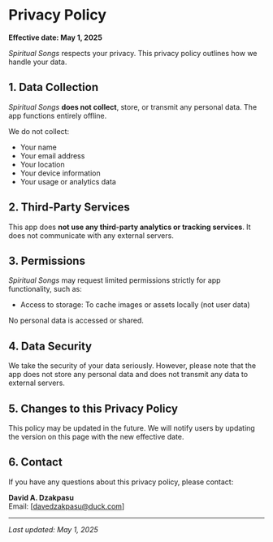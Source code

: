 # Privacy Policy

**Effective date: May 1, 2025**

_Spiritual Songs_ respects your privacy. This privacy policy outlines how we handle your data.

## 1. Data Collection

_Spiritual Songs_ **does not collect**, store, or transmit any personal data. The app functions entirely offline.

We do not collect:
- Your name
- Your email address
- Your location
- Your device information
- Your usage or analytics data

## 2. Third-Party Services

This app does **not use any third-party analytics or tracking services**. It does not communicate with any external servers.

## 3. Permissions

_Spiritual Songs_ may request limited permissions strictly for app functionality, such as:
- Access to storage: To cache images or assets locally (not user data)

No personal data is accessed or shared.

## 4. Data Security

We take the security of your data seriously. However, please note that the app does not store any personal data and does not transmit any data to external servers.

## 5. Changes to this Privacy Policy

This policy may be updated in the future. We will notify users by updating the version on this page with the new effective date.

## 6. Contact

If you have any questions about this privacy policy, please contact:

**David A. Dzakpasu**  
Email: [davedzakpasu@duck.com]

---

_Last updated: May 1, 2025_
